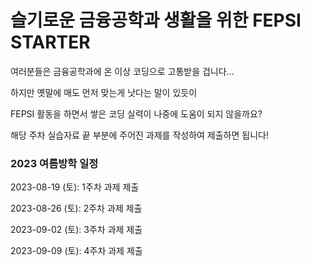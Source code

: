 # 슬기로운 금융공학과 생활을 위한 FEPSI STARTER

여러분들은 금융공학과에 온 이상 코딩으로 고통받을 겁니다...

하지만 옛말에 매도 먼저 맞는게 낫다는 말이 있듯이

FEPSI 활동을 하면서 쌓은 코딩 실력이 나중에 도움이 되지 않을까요?

해당 주차 실습자료 끝 부분에 주어진 과제를 작성하여 제출하면 됩니다!


### 2023 여름방학 일정
2023-08-19 (토): 1주차 과제 제출

2023-08-26 (토): 2주차 과제 제출

2023-09-02 (토): 3주차 과제 제출

2023-09-09 (토): 4주차 과제 제출
